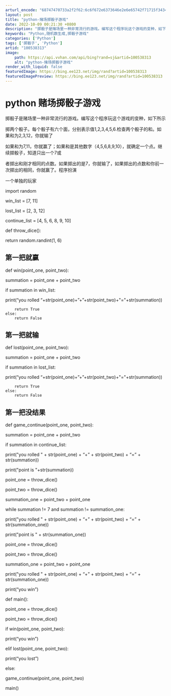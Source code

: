 ```yaml
---
arturl_encode: "68747470733a2f2f62:6c6f672e6373646e2e6e65742f71715f34343633393238362f:61727469636c652f64657461696c732f313030353338333133"
layout: post
title: "python-赌场掷骰子游戏"
date: 2022-10-09 00:21:30 +0800
description: "掷骰子是赌场里一种非常流行的游戏。编写这个程序玩这个游戏的变种，如下所示掷两个骰子。每个骰子有六个面"
keywords: "Python,随机数生成,掷骰子游戏"
categories: ['Python']
tags: ['掷骰子', 'Python']
artid: "100538313"
image:
    path: https://api.vvhan.com/api/bing?rand=sj&artid=100538313
    alt: "python-赌场掷骰子游戏"
render_with_liquid: false
featuredImage: https://bing.ee123.net/img/rand?artid=100538313
featuredImagePreview: https://bing.ee123.net/img/rand?artid=100538313
---
```


# python 赌场掷骰子游戏

掷骰子是赌场里一种非常流行的游戏。编写这个程序玩这个游戏的变种，如下所示
  
掷两个骰子。每个骰子有六个面，分别表示值1,2,3,4,5,6.检查两个骰子的和。如果和为2,3,12，你就输了
  
如果和为7,11，你就赢了；如果和是其他数字（4,5,6,8,9,10），就确定一个点。继续掷骰子，知道只出一个7或
  
者掷出和刚才相同的点数。如果掷出的是7，你就输了，如果掷出的点数和你前一次掷出的相同，你就赢了。程序扮演
  
一个单独的玩家

import random

win\_list = [7, 11]
  
lost\_list = [2, 3, 12]
  
continue\_list = [4, 5, 6, 8, 9, 10]

def throw\_dice():
  
return random.randint(1, 6)

## 第一把就赢

def win(point\_one, point\_two):
  
summation = point\_one + point\_two
  
if summation in win\_list:
  
print(“you rolled “+str(point\_one)+”+”+str(point\_two)+"="+str(summation))

```
    return True
else:
    return False

```

## 第一把就输

def lost(point\_one, point\_two):
  
summation = point\_one + point\_two
  
if summation in lost\_list:
  
print(“you rolled “+str(point\_one)+”+”+str(point\_two)+"="+str(summation))

```
    return True
else:
    return False

```

## 第一把没结果

def game\_continue(point\_one, point\_two):
  
summation = point\_one + point\_two
  
if summation in continue\_list:
  
print("you rolled " + str(point\_one) + “+” + str(point\_two) + “=” + str(summation))
  
print("point is "+str(summation))
  
point\_one = throw\_dice()
  
point\_two = throw\_dice()
  
summation\_one = point\_two + point\_one
  
while summation != 7 and summation != summation\_one:
  
print("you rolled " + str(point\_one) + “+” + str(point\_two) + “=” + str(summation\_one))
  
print("point is " + str(summation\_one))
  
point\_one = throw\_dice()
  
point\_two = throw\_dice()
  
summation\_one = point\_two + point\_one
  
print("you rolled " + str(point\_one) + “+” + str(point\_two) + “=” + str(summation\_one))
  
print(“you win”)

def main():
  
point\_one = throw\_dice()
  
point\_two = throw\_dice()
  
if win(point\_one, point\_two):
  
print(“you win”)
  
elif lost(point\_one, point\_two):
  
print(“you lost”)
  
else:
  
game\_continue(point\_one, point\_two)

main()